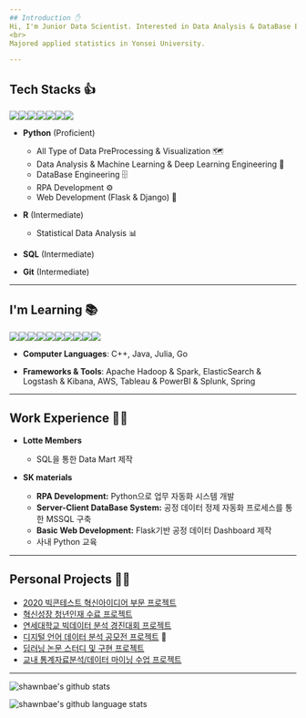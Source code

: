 ```yaml
---
## Introduction ✋
Hi, I'm Junior Data Scientist. Interested in Data Analysis & DataBase Engineering & DevOps Engineering.
<br>
Majored applied statistics in Yonsei University.

---
```

## Tech Stacks 👍
<img src="https://img.icons8.com/color/48/000000/python--v1.png"/><img src="https://img.icons8.com/external-becris-flat-becris/50/000000/external-r-data-science-becris-flat-becris.png"/><img src="https://img.icons8.com/external-wanicon-lineal-color-wanicon/64/000000/external-sql-server-big-data-wanicon-lineal-color-wanicon.png"/><img src="https://img.icons8.com/color/48/000000/mysql-logo.png"/><img src="https://img.icons8.com/color/48/000000/postgreesql.png"/><img src="https://img.icons8.com/ios/50/000000/flask.png"/><img src="https://img.icons8.com/color/48/000000/django.png"/>

- **Python** (Proficient)
  - All Type of Data PreProcessing & Visualization 🗺
  - Data Analysis & Machine Learning & Deep Learning Engineering 📱
  - DataBase Engineering 🗄
  - RPA Development ⚙️
  - Web Development (Flask & Django) 📇

- **R** (Intermediate)
  - Statistical Data Analysis 📊

- **SQL** (Intermediate)

- **Git** (Intermediate)

---
## I'm Learning 📚
<img src="https://img.icons8.com/color/48/000000/c-plus-plus-logo.png"/><img src="https://img.icons8.com/color/48/000000/java-coffee-cup-logo--v1.png"/><img src="https://img.icons8.com/color/48/000000/hadoop-distributed-file-system.png"/><img src="https://img.icons8.com/color/48/000000/elasticsearch.png"/><img src="https://img.icons8.com/color/48/000000/logstash.png"/><img src="https://img.icons8.com/color/48/000000/kibana.png"/><img src="https://img.icons8.com/color/48/000000/amazon-web-services.png"/><img src="https://img.icons8.com/color/48/000000/tableau-software.png"/><img src="https://img.icons8.com/color/48/000000/splunk.png"/><img src="https://img.icons8.com/color/48/000000/spring-logo.png"/>
- **Computer Languages**: C++, Java, Julia, Go

- **Frameworks & Tools**: Apache Hadoop & Spark, ElasticSearch & Logstash & Kibana, AWS, Tableau & PowerBI & Splunk, Spring

---
## Work Experience 👨‍💼
- **Lotte Members**
  - SQL을 통한 Data Mart 제작

- **SK materials**
  - **RPA Development:** Python으로 업무 자동화 시스템 개발
  - **Server-Client DataBase System:** 공정 데이터 정제 자동화 프로세스를 통한 MSSQL 구축
  - **Basic Web Development:** Flask기반 공정 데이터 Dashboard 제작
  - 사내 Python 교육

---
## Personal Projects 🧑‍💼
- [2020 빅콘테스트 혁신아이디어 부문 프로젝트](https://github.com/shawnbae/Projects/blob/master/Competition/2020%20%EB%B9%85%EC%BD%98%ED%85%8C%EC%8A%A4%ED%8A%B8%20%ED%98%81%EC%8B%A0%EC%95%84%EC%9D%B4%EB%94%94%EC%96%B4%EB%B6%80%EB%AC%B8/%EC%97%AD%EC%82%BC1701%ED%98%B8.pdf)
- [혁신성장 청년인재 수료 프로젝트](https://github.com/shawnbae/Projects/blob/master/ECOBEE.pdf)
- [연세대학교 빅데이터 분석 경진대회 프로젝트](https://github.com/shawnbae/Projects/tree/master/Competition/%EB%B9%85%EB%8D%B0%EC%9D%B4%ED%84%B0%20%EB%B6%84%EC%84%9D%20%EA%B2%BD%EC%A7%84%EB%8C%80%ED%9A%8C)
- [디지털 언어 데이터 분석 공모전 프로젝트](https://github.com/shawnbae/Projects/tree/master/Competition/%EB%94%94%EC%A7%80%ED%84%B8%20%EC%96%B8%EC%96%B4%20%EB%8D%B0%EC%9D%B4%ED%84%B0%20%EB%B6%84%EC%84%9D%20%EA%B2%BD%EC%A7%84%EB%8C%80%ED%9A%8C) 🥇
- [딥러닝 논문 스터디 및 구현 프로젝트](https://github.com/shawnbae/Projects/tree/master/DeepLearning) 
- [교내 통계자료분석/데이터 마이닝 수업 프로젝트](https://github.com/shawnbae/Projects/tree/master/Classes)

---
![shawnbae's github stats](https://github-readme-stats.vercel.app/api?username=shawnbae&show_icons=true&theme=radical)

![shawnbae's github language stats](https://github-readme-stats.vercel.app/api/top-langs/?username=shawnbae&theme=radical)

